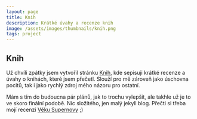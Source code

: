 ```yaml
---
layout: page
title: Knih
description: Krátké úvahy a recenze knih
image: /assets/images/thumbnails/knih.png
tags: project
---
```


## Knih

Už chvíli zpátky jsem vytvořil stránku [Knih](https://knih.chamik.eu), kde sepisuji krátké recenze a úvahy o knihách, které jsem přečetl. Slouží pro mě zároveň jako úschovna pocitů, tak i jako rychlý zdroj mého názoru pro ostatní.

Mám s tím do budoucna pár plánů, jak to trochu vylepšit, ale takhle už je to ve skoro finální podobě. Nic složitého, jen malý jekyll blog. Přečti si třeba mojí recenzi [Věku Supernovy](https://knih.chamik.eu/2023/01/16/Vek-supernovy/) ;)
